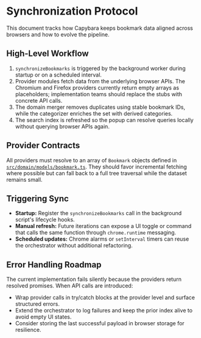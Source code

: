 # Synchronization Protocol

This document tracks how Capybara keeps bookmark data aligned across browsers and how to evolve the pipeline.

## High-Level Workflow

1. `synchronizeBookmarks` is triggered by the background worker during startup or on a scheduled interval.
2. Provider modules fetch data from the underlying browser APIs. The Chromium and Firefox providers currently return empty arrays as placeholders; implementation teams should replace the stubs with concrete API calls.
3. The domain merger removes duplicates using stable bookmark IDs, while the categorizer enriches the set with derived categories.
4. The search index is refreshed so the popup can resolve queries locally without querying browser APIs again.

## Provider Contracts

All providers must resolve to an array of `Bookmark` objects defined in [`src/domain/models/bookmark.ts`](../../packages/web-extension/src/domain/models/bookmark.ts). They should favor incremental fetching where possible but can fall back to a full tree traversal while the dataset remains small.

## Triggering Sync

- **Startup:** Register the `synchronizeBookmarks` call in the background script's lifecycle hooks.
- **Manual refresh:** Future iterations can expose a UI toggle or command that calls the same function through `chrome.runtime` messaging.
- **Scheduled updates:** Chrome alarms or `setInterval` timers can reuse the orchestrator without additional refactoring.

## Error Handling Roadmap

The current implementation fails silently because the providers return resolved promises. When API calls are introduced:

- Wrap provider calls in try/catch blocks at the provider level and surface structured errors.
- Extend the orchestrator to log failures and keep the prior index alive to avoid empty UI states.
- Consider storing the last successful payload in browser storage for resilience.
